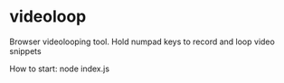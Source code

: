 # videoloop
Browser videolooping tool. Hold numpad keys to record and loop video snippets

How to start:
node index.js
